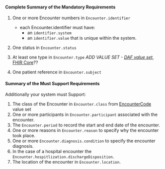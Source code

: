 #### Complete Summary of the Mandatory Requirements 


1.  One or more Encounter numbers in `Encounter.identifier`
    -   each Encounter.identifier must have:
        -   an `identifier.system`
        -   an `identifier.value` that is unique within the system.

2.  One status in `Encounter.status`
  
3.  At least one type in `Encounter.type` *ADD VALUE SET - [DAF value set](http://hl7.org/fhir/DSTU2/daf/valueset-daf-encounter-type.html)*, [FHIR Core](http://build.fhir.org/valueset-encounter-type.html)??

4.  One patient reference in `Encounter.subject`


#### Summary of the Must Support Requirements

Additionally your system must Support:

1.  The class of the Encounter in `Encounter.class` from [EncounterCode]({{site.data.fhir.path}}/v3/ActEncounterCode/vs.html) value set
2.  One or more participants in `Encounter.participant` associated with the encounter.
3.  The `Encounter.period` to record the start and end date of the encounter.
4.  One or more reasons in `Encounter.reason` to specify why the encounter took place.
5.  One or more `Encounter.diagnosis.condition` to specify the encounter diagnosis.
6.  In the case of a hospital encounter the `Encounter.hospitlization.dischargeDisposition`.
7.  The location of the encounter in `Encounter.location`.





  [Patient.birthDate]: {{site.data.fhir.path}}/us/daf/daf-patient-guidance.html#daf-patient.Patient.birthDate
  [Patient.communication.language]: {{site.data.fhir.path}}/us/daf/daf-patient-guidance.html#daf-patient.Patient.communication.language
  [All Language codes with language and optionally a region modifier]: ValueSet-simple-language.html
  [All Languages]: {{site.data.fhir.path}}/valueset-all-languages.html
  [US Core Patient Birth Sex]:StructureDefinition-us-core-birthsex.html
  [US Core Birth Sex]: ValueSet-us-core-birthsex.html
  [US Core Patient Race]: StructureDefinition-us-core-race.html
  [OMB Race Categories]: ValueSet-omb-race-category.html
  [US Core Race Extension]:StructureDefinition-us-core-race.html
  [CDC Race Codes]:ValueSet-detailed-race.html
 [CDC Ethnicity Codes]: ValueSet-detailed-ethnicity.html
 [US Core ethnicity Extension]:StructureDefinition-us-core-ethnicity.html
 [OMB Ethnicity Categories]: ValueSet-omb-ethnicity-category.html
